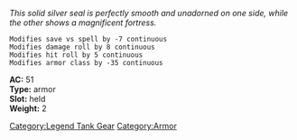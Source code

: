 *This solid silver seal is perfectly smooth and unadorned on one side,
while the other shows a magnificent fortress.*

`Modifies save vs spell by -7 continuous`  
`Modifies damage roll by 8 continuous`  
`Modifies hit roll by 5 continuous`  
`Modifies armor class by -35 continuous`

**AC:** 51  
**Type:** armor  
**Slot:** held  
**Weight:** 2  

[Category:Legend Tank Gear](Category:Legend_Tank_Gear "wikilink")
[Category:Armor](Category:Armor "wikilink")
